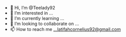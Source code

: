 - 👋 Hi, I’m @Teelady92
- 👀 I’m interested in ...
- 🌱 I’m currently learning ...
- 💞️ I’m looking to collaborate on ...
- 📫 How to reach me ...latifahcornelius92@gmail.com

<!---
Teelady92/Teelady92 is a ✨ special ✨ repository because its `README.md` (this file) appears on your GitHub profile.
You can click the Preview link to take a look at your changes.
--->
